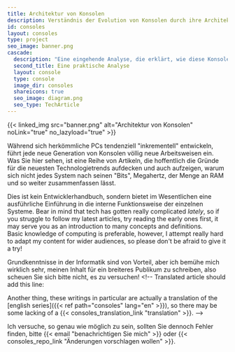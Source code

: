 ```yaml
---
title: Architektur von Konsolen
description: Verständnis der Evolution von Konsolen durch ihre Architektur
id: consoles
layout: consoles
type: project
seo_image: banner.png
cascade:
  description: "Eine eingehende Analyse, die erklärt, wie diese Konsole intern funktioniert"
  second_title: Eine praktische Analyse
  layout: console
  type: console
  image_dir: consoles
  shareicons: true
  seo_image: diagram.png
  seo_type: TechArticle
---
```


{{< linked_img src="banner.png" alt="Architektur von Konsolen" noLink="true" no_lazyload="true" >}}

Während sich herkömmliche PCs tendenziell "inkrementell" entwickeln, führt jede neue Generation von Konsolen völlig neue Arbeitsweisen ein. Was Sie hier sehen, ist eine Reihe von Artikeln, die hoffentlich die Gründe für die neuesten Technologietrends aufdecken und auch aufzeigen, warum sich nicht jedes System nach seinen "Bits", Megahertz, der Menge an RAM und so weiter zusammenfassen lässt.

Dies ist kein Entwicklerhandbuch, sondern bietet im Wesentlichen eine ausführliche Einführung in die interne Funktionsweise der einzelnen Systeme. Bear in mind that tech has gotten really complicated *lately*, so if you struggle to follow my latest articles, try reading the early ones first, it may serve you as an introduction to many concepts and definitions.  
Basic knowledge of computing is preferable, however, I attempt really hard to adapt my content for wider audiences, so please don't be afraid to give it a try!

Grundkenntnisse in der Informatik sind von Vorteil, aber ich bemühe mich wirklich sehr, meinen Inhalt für ein breiteres Publikum zu schreiben, also scheuen Sie sich bitte nicht, es zu versuchen! <!-- 
Translated article should add this line:

Another thing, these writings in particular are actually a translation of the [english series]({{< ref path="consoles" lang="en" >}}), so there may be some lacking of a {{< consoles_translation_link "translation" >}}.
-->

Ich versuche, so genau wie möglich zu sein, sollten Sie dennoch Fehler finden, bitte {{< email "benachrichtigen Sie mich" >}} oder {{< consoles_repo_link "Änderungen vorschlagen wollen" >}}.